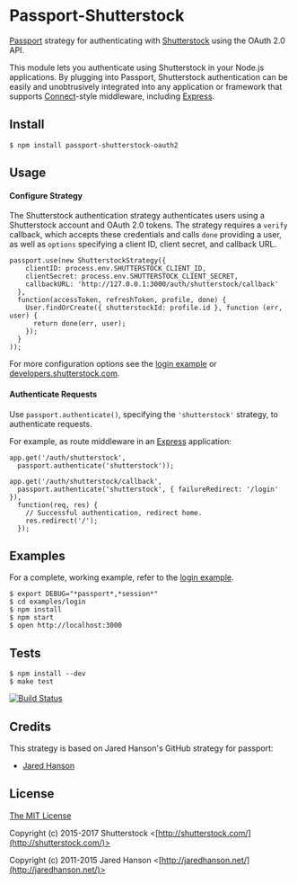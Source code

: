 # Passport-Shutterstock

[Passport](http://passportjs.org/) strategy for authenticating with [Shutterstock](https://shutterstock.com/)
using the OAuth 2.0 API.

This module lets you authenticate using Shutterstock in your Node.js applications.
By plugging into Passport, Shutterstock authentication can be easily and
unobtrusively integrated into any application or framework that supports
[Connect](http://www.senchalabs.org/connect/)-style middleware, including
[Express](http://expressjs.com/).

## Install

    $ npm install passport-shutterstock-oauth2

## Usage

#### Configure Strategy

The Shutterstock authentication strategy authenticates users using a Shutterstock account
and OAuth 2.0 tokens.  The strategy requires a `verify` callback, which accepts
these credentials and calls `done` providing a user, as well as `options`
specifying a client ID, client secret, and callback URL.

    passport.use(new ShutterstockStrategy({
        clientID: process.env.SHUTTERSTOCK_CLIENT_ID,
        clientSecret: process.env.SHUTTERSTOCK_CLIENT_SECRET,
        callbackURL: 'http://127.0.0.1:3000/auth/shutterstock/callback'
      },
      function(accessToken, refreshToken, profile, done) {
        User.findOrCreate({ shutterstockId: profile.id }, function (err, user) {
          return done(err, user);
        });
      }
    ));

For more configuration options see the [login example](/examples/login) or [developers.shutterstock.com](https://developers.shutterstock.com/guides/authentication).

#### Authenticate Requests

Use `passport.authenticate()`, specifying the `'shutterstock'` strategy, to
authenticate requests.

For example, as route middleware in an [Express](http://expressjs.com/)
application:

    app.get('/auth/shutterstock',
      passport.authenticate('shutterstock'));

    app.get('/auth/shutterstock/callback',
      passport.authenticate('shutterstock', { failureRedirect: '/login' }),
      function(req, res) {
        // Successful authentication, redirect home.
        res.redirect('/');
      });

## Examples

For a complete, working example, refer to the [login example](/examples/login).

    $ export DEBUG="*passport*,*session*"
    $ cd examples/login
    $ npm install
    $ npm start
    $ open http://localhost:3000

## Tests

    $ npm install --dev
    $ make test

[![Build Status](https://secure.travis-ci.org/shutterstock/passport-shutterstock-oauth2.png)](http://travis-ci.org/shutterstock/passport-shutterstock-oauth2)

## Credits

  This strategy is based on Jared Hanson's GitHub strategy for passport:
  - [Jared Hanson](http://github.com/jaredhanson)

## License

[The MIT License](http://opensource.org/licenses/MIT)

Copyright (c) 2015-2017 Shutterstock <[http://shutterstock.com/](http://shutterstock.com/)>

Copyright (c) 2011-2015 Jared Hanson <[http://jaredhanson.net/](http://jaredhanson.net/)>
